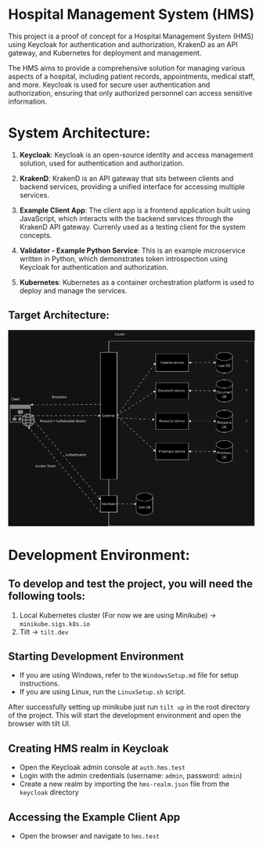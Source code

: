 # Hospital Management System (HMS)

This project is a proof of concept for a Hospital Management System (HMS) using Keycloak for authentication and authorization, KrakenD as an API gateway, and Kubernetes for deployment and management.
 
The HMS aims to provide a comprehensive solution for managing various aspects of a hospital, including patient records, appointments, medical staff, and more. Keycloak is used for secure user authentication and authorization, ensuring that only authorized personnel can access sensitive information.

# System Architecture:

1. **Keycloak**: Keycloak is an open-source identity and access management solution, used for authentication and authorization.

2. **KrakenD**: KrakenD is an API gateway that sits between clients and backend services, providing a unified interface for accessing multiple services.

3. **Example Client App**: The client app is a frontend application built using JavaScript, which interacts with the backend services through the KrakenD API gateway. Currenly used as a testing client for the system concepts.

4. **Validator - Example Python Service**: This is an example microservice written in Python, which demonstrates token introspection using Keycloak for authentication and authorization.

5. **Kubernetes**: Kubernetes as a container orchestration platform is used to deploy and manage the services.

## Target Architecture:
![Target Architecture](./docs/Architecture.png)

# Development Environment:
## To develop and test the project, you will need the following tools:
1. Local Kubernetes cluster (For now we are using Minikube) -> `minikube.sigs.k8s.io`
2. Tilt -> `tilt.dev`
## Starting Development Environment
- If you are using Windows, refer to the `WindowsSetup.md` file for setup instructions.
- If you are using Linux, run the `LinuxSetup.sh` script.

After successfully setting up minikube just run `tilt up` in the root directory of the project. This will start the development environment and open the browser with tilt UI.
## Creating HMS realm in Keycloak
- Open the Keycloak admin console at `auth.hms.test`
- Login with the admin credentials (username: `admin`, password: `admin`)
- Create a new realm by importing the `hms-realm.json` file from the `keycloak` directory

## Accessing the Example Client App
- Open the browser and navigate to `hms.test`
